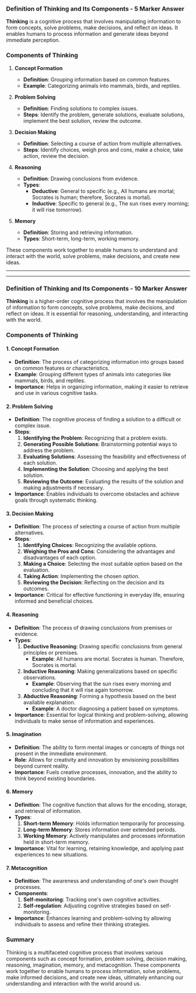 ### Definition of Thinking and Its Components - 5 Marker Answer

**Thinking** is a cognitive process that involves manipulating information to form concepts, solve problems, make decisions, and reflect on ideas. It enables humans to process information and generate ideas beyond immediate perception.

### Components of Thinking

1. **Concept Formation**
   - **Definition**: Grouping information based on common features.
   - **Example**: Categorizing animals into mammals, birds, and reptiles.

2. **Problem Solving**
   - **Definition**: Finding solutions to complex issues.
   - **Steps**: Identify the problem, generate solutions, evaluate solutions, implement the best solution, review the outcome.

3. **Decision Making**
   - **Definition**: Selecting a course of action from multiple alternatives.
   - **Steps**: Identify choices, weigh pros and cons, make a choice, take action, review the decision.

4. **Reasoning**
   - **Definition**: Drawing conclusions from evidence.
   - **Types**: 
     - **Deductive**: General to specific (e.g., All humans are mortal; Socrates is human; therefore, Socrates is mortal).
     - **Inductive**: Specific to general (e.g., The sun rises every morning; it will rise tomorrow).

5. **Memory**
   - **Definition**: Storing and retrieving information.
   - **Types**: Short-term, long-term, working memory.

These components work together to enable humans to understand and interact with the world, solve problems, make decisions, and create new ideas.

---
---

### Definition of Thinking and Its Components - 10 Marker Answer

**Thinking** is a higher-order cognitive process that involves the manipulation of information to form concepts, solve problems, make decisions, and reflect on ideas. It is essential for reasoning, understanding, and interacting with the world.

### Components of Thinking

#### 1. Concept Formation
- **Definition**: The process of categorizing information into groups based on common features or characteristics.
- **Example**: Grouping different types of animals into categories like mammals, birds, and reptiles.
- **Importance**: Helps in organizing information, making it easier to retrieve and use in various cognitive tasks.

#### 2. Problem Solving
- **Definition**: The cognitive process of finding a solution to a difficult or complex issue.
- **Steps**:
  1. **Identifying the Problem**: Recognizing that a problem exists.
  2. **Generating Possible Solutions**: Brainstorming potential ways to address the problem.
  3. **Evaluating Solutions**: Assessing the feasibility and effectiveness of each solution.
  4. **Implementing the Solution**: Choosing and applying the best solution.
  5. **Reviewing the Outcome**: Evaluating the results of the solution and making adjustments if necessary.
- **Importance**: Enables individuals to overcome obstacles and achieve goals through systematic thinking.

#### 3. Decision Making
- **Definition**: The process of selecting a course of action from multiple alternatives.
- **Steps**:
  1. **Identifying Choices**: Recognizing the available options.
  2. **Weighing the Pros and Cons**: Considering the advantages and disadvantages of each option.
  3. **Making a Choice**: Selecting the most suitable option based on the evaluation.
  4. **Taking Action**: Implementing the chosen option.
  5. **Reviewing the Decision**: Reflecting on the decision and its outcomes.
- **Importance**: Critical for effective functioning in everyday life, ensuring informed and beneficial choices.

#### 4. Reasoning
- **Definition**: The process of drawing conclusions from premises or evidence.
- **Types**:
  1. **Deductive Reasoning**: Drawing specific conclusions from general principles or premises.
     - **Example**: All humans are mortal. Socrates is human. Therefore, Socrates is mortal.
  2. **Inductive Reasoning**: Making generalizations based on specific observations.
     - **Example**: Observing that the sun rises every morning and concluding that it will rise again tomorrow.
  3. **Abductive Reasoning**: Forming a hypothesis based on the best available explanation.
     - **Example**: A doctor diagnosing a patient based on symptoms.
- **Importance**: Essential for logical thinking and problem-solving, allowing individuals to make sense of information and experiences.

#### 5. Imagination
- **Definition**: The ability to form mental images or concepts of things not present in the immediate environment.
- **Role**: Allows for creativity and innovation by envisioning possibilities beyond current reality.
- **Importance**: Fuels creative processes, innovation, and the ability to think beyond existing boundaries.

#### 6. Memory
- **Definition**: The cognitive function that allows for the encoding, storage, and retrieval of information.
- **Types**:
  1. **Short-term Memory**: Holds information temporarily for processing.
  2. **Long-term Memory**: Stores information over extended periods.
  3. **Working Memory**: Actively manipulates and processes information held in short-term memory.
- **Importance**: Vital for learning, retaining knowledge, and applying past experiences to new situations.

#### 7. Metacognition
- **Definition**: The awareness and understanding of one's own thought processes.
- **Components**:
  1. **Self-monitoring**: Tracking one's own cognitive activities.
  2. **Self-regulation**: Adjusting cognitive strategies based on self-monitoring.
- **Importance**: Enhances learning and problem-solving by allowing individuals to assess and refine their thinking strategies.

### Summary
Thinking is a multifaceted cognitive process that involves various components such as concept formation, problem solving, decision making, reasoning, imagination, memory, and metacognition. These components work together to enable humans to process information, solve problems, make informed decisions, and create new ideas, ultimately enhancing our understanding and interaction with the world around us.